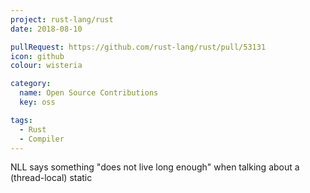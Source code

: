 ```yaml
---
project: rust-lang/rust
date: 2018-08-10

pullRequest: https://github.com/rust-lang/rust/pull/53131
icon: github
colour: wisteria

category:
  name: Open Source Contributions
  key: oss

tags:
  - Rust
  - Compiler
---
```

NLL says something "does not live long enough" when talking about a (thread-local) static
